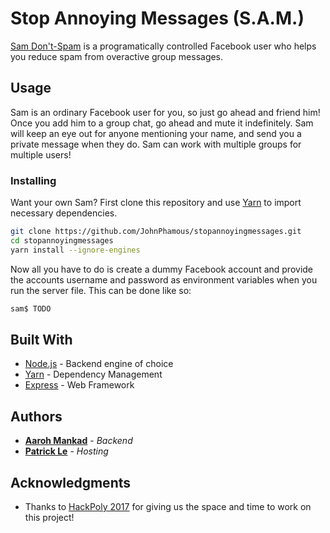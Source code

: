 # Stop Annoying Messages (S.A.M.)

[Sam Don't-Spam](https://www.facebook.com/sam.dontspam.3) is a programatically controlled Facebook user who helps you reduce spam from overactive group messages.

## Usage

Sam is an ordinary Facebook user for you, so just go ahead and friend him! Once you add him to a group chat, go ahead and mute it indefinitely. Sam will keep an eye out for anyone mentioning your name, and send you a private message when they do. Sam can work with multiple groups for multiple users!

### Installing

Want your own Sam? First clone this repository and use [Yarn](https://yarnpkg.com/en/) to import necessary dependencies.

```bash
git clone https://github.com/JohnPhamous/stopannoyingmessages.git
cd stopannoyingmessages
yarn install --ignore-engines
```

Now all you have to do is create a dummy Facebook account and provide the accounts username and password as environment variables when you run the server file. This can be done like so:

```bash
sam$ TODO
```

## Built With

* [Node.js](https://nodejs.org/en/) - Backend engine of choice
* [Yarn](https://yarnpkg.com/en/) - Dependency Management
* [Express](http://expressjs.com/) - Web Framework

## Authors

* [**Aaroh Mankad**](https://github.com/aarohmankad) - *Backend*
* [**Patrick Le**](https://github.com/lepatrick714/) - *Hosting*

## Acknowledgments

* Thanks to [HackPoly 2017](http://www.hackpoly.com/) for giving us the space and time to work on this project!
